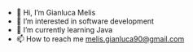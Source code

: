 - 👋 Hi, I’m Gianluca Melis
- 👀 I’m interested in software development 
- 🌱 I’m currently learning Java 
- 📫 How to reach me melis.gianluca90@gmail.com

<!---
RileyG90/RileyG90 is a ✨ special ✨ repository because its `README.md` (this file) appears on your GitHub profile.
You can click the Preview link to take a look at your changes.
--->
